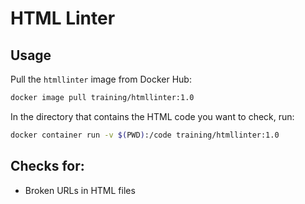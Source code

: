 # HTML Linter

## Usage

Pull the `htmllinter` image from Docker Hub:

  ```bash
  docker image pull training/htmllinter:1.0
  ```

In the directory that contains the HTML code you want to check, run:

  ```bash
  docker container run -v $(PWD):/code training/htmllinter:1.0
  ```
  
## Checks for:

 - Broken URLs in HTML files


